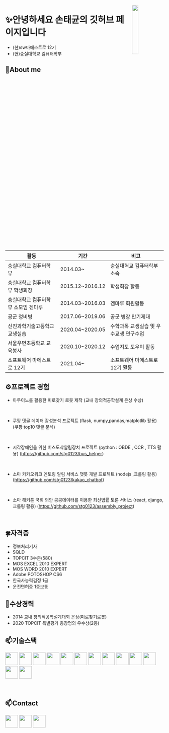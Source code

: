 
<a href="https://hits.seeyoufarm.com"><img src="https://hits.seeyoufarm.com/api/count/incr/badge.svg?url=https%3A%2F%2Fgithub.com%2Fstg0123%2Fhit-counter&count_bg=%235AE57E&title_bg=%23555555&icon=&icon_color=%23E7E7E7&title=%EB%B0%A9%EB%AC%B8%EC%9E%90%EC%88%98&edge_flat=false" width="20%" align="right"/></a>  

# ✨안녕하세요 손태균의 깃허브 페이지입니다  
- (현)sw마에스트로 12기  
- (현)숭실대학교 컴퓨터학부 


## 👋About me<br/>
|활동|기간|비고|
|---|---|---|
|숭실대학교 컴퓨터학부|2014.03~ | 숭실대헉교 컴퓨터학부 소속|
|숭실대학교 컴퓨터학부 학생회장|2015.12~2016.12|학생회장 할동|
|숭실대학교 컴퓨터학부 소모임 겜마루|2014.03~2016.03|겜마루 회원활동|
|공군 정비병 |2017.06~2019.06|공군 병장 만기제대|
|신진과학기술고등학교 교생실습 |2020.04~2020.05|수학과목 교생실습 및 우수교생 연구수업|
|서울우면초등학교 교육봉사|2020.10~2020.12| 수업지도 도우미 활동|
|소프트웨어 마에스트로 12기|2021.04~| 소프트웨어 마에스트로 12기 활동|

## ⚙프로젝트 경험

- 아두이노를 활용한 미로찾기 로봇 제작 (교내 창의적공학설계 은상 수상)
<br>

- 쿠팡 댓글 데이터 감성분석 프로젝트 (flask, numpy,pandas,matplotlib 활용) (쿠팡 top10 댓글 분석)
<br>

- 시각장애인을 위한 버스도착알림장치 프로젝트 (python : OBDE , OCR , TTS 활용) (https://github.com/stg0123/bus_helper)
<br>

- 소마 카카오워크 멘토링 알림 서비스 챗봇 개발 프로젝트  (nodejs ,크롤링 활용) (https://github.com/stg0123/kakao_chatbot)
<br>

- 소마 해커톤 국회 의안 공공데이터를 이용한 최신법률 토론 서비스 (react, django, 크롤링 활용) (https://github.com/stg0123/assembly_project)
<br>




## 🍀자격증
- 정보처리기사
- SQLD
- TOPCIT 3수준(580)
- MOS EXCEL 2010 EXPERT
- MOS WORD 2010 EXPERT
- Adobe POTOSHOP CS6
- 한국사능력검정 1급
- 운전면허증 1종보통

## 🎉수상경력
- 2014 교내 창의적공학설계대회 은상(미로찾기로봇)
- 2020 TOPCIT 특별평가 총장명의 우수상(2등)


## 📫기술스택
<img src="https://img.shields.io/badge/C++-1622D9?style=flat-square&logo=C%2B%2B&logoColor=white" height="40px"/></a>  <img src="https://img.shields.io/badge/Python-3766AB?style=flat-square&logo=Python&logoColor=white" height="40px"/></a> <img src="https://img.shields.io/badge/Java-A7B223?style=flat-square&logo=Java&logoColor=white" height="40px"/></a> <img src="https://img.shields.io/badge/HTML-D92B2B?style=flat-square&logo=HTML5&logoColor=white" height="40px"/></a> <img src="https://img.shields.io/badge/CSS3-1572B6?style=flat-square&logo=CSS3&logoColor=white" height="40px"/></a> <img src="https://img.shields.io/badge/JavaScript-F7DF1E?style=flat-square&logo=JavaScript&logoColor=white" height="40px"/></a> <img src="https://img.shields.io/badge/MySQL-4479A1?style=flat-square&logo=MySQL&logoColor=white" height="40px"/></a> <img src="https://img.shields.io/badge/Selenium-43B02A?style=flat-square&logo=Selenium&logoColor=white" height="40px"/></a> <img src="https://img.shields.io/badge/pandas-150458?style=flat-square&logo=pandas&logoColor=white" height="40px"/></a> <img src="https://img.shields.io/badge/NumPy-013243?style=flat-square&logo=NumPy&logoColor=white" height="40px"/></a> <img src="https://img.shields.io/badge/Flask-000000?style=flat-square&logo=Flask&logoColor=white" height="40px"/></a> <img src="https://img.shields.io/badge/Node.js-339933?style=flat-square&logo=node-dot-js&logoColor=white" height="40px"/> <img src="https://img.shields.io/badge/Django-092E20?style=flat-square&logo=django&logoColor=white" height="40px"/>


<br>

## 📫Contact
<a href="https://stg0123.github.io/"><img src="https://img.shields.io/badge/techblog-181717?style=flat-square&logo=GitHub&logoColor=white" height="40px"/></a> <a href="https://blog.naver.com/taegyon12"><img src="https://img.shields.io/badge/naverblog-03C75A?style=flat-square&logo=Naver&logoColor=white" height="40px"/></a>  <a href="https://www.naver.com/"><img src="https://img.shields.io/badge/sontg123@naver.com-EA4335?style=flat-square&logo=Gmail&logoColor=white" height="40px"/></a>
